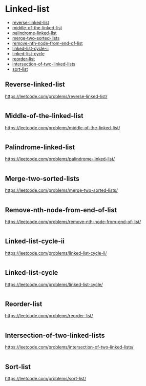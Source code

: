 # Linked-list
+ [reverse-linked-list](#reverse-linked-list)
+ [middle-of-the-linked-list](#middle-of-the-linked-list)
+ [palindrome-linked-list](#palindrome-linked-list)
+ [merge-two-sorted-lists](#merge-two-sorted-lists)
+ [remove-nth-node-from-end-of-list](#remove-nth-node-from-end-of-list)
+ [linked-list-cycle-ii](#linked-list-cycle-ii)
+ [linked-list-cycle](#linked-list-cycle)
+ [reorder-list](#reorder-list)
+ [intersection-of-two-linked-lists](#intersection-of-two-linked-lists)
+ [sort-list](#sort-list)

## Reverse-linked-list
https://leetcode.com/problems/reverse-linked-list/
```python


```

## Middle-of-the-linked-list
https://leetcode.com/problems/middle-of-the-linked-list/

```python

```
## Palindrome-linked-list
https://leetcode.com/problems/palindrome-linked-list/

```python


```
## Merge-two-sorted-lists
https://leetcode.com/problems/merge-two-sorted-lists/
```python


```

## Remove-nth-node-from-end-of-list
https://leetcode.com/problems/remove-nth-node-from-end-of-list/
```python

```
## Linked-list-cycle-ii
https://leetcode.com/problems/linked-list-cycle-ii/

```python


```
## Linked-list-cycle
https://leetcode.com/problems/linked-list-cycle/
```python


```

## Reorder-list
https://leetcode.com/problems/reorder-list/
```python

```
## Intersection-of-two-linked-lists
https://leetcode.com/problems/intersection-of-two-linked-lists/

```python


```
## Sort-list
https://leetcode.com/problems/sort-list/

```python


```
